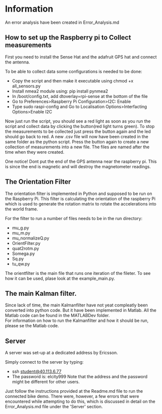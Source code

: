 # Information
An error analysis have been created in Error_Analysis.md

## How to set up the Raspberry pi to Collect measurements

First you need to install the Sense Hat and the adafruit GPS hat and connect the antenna.

To be able to collect data some configurations is needed to be done:
* Copy the script and then make it executable using chmod +x all_sensors.py
* Install nmea2 module using: pip install pynmea2
* In /boot/config.txt,  add dtoverlay=rpi-sense at the bottom of the file
* Go to Preferences>Raspberry Pi Configuration>I2C: Enable
* Type sudo raspi-config and Go to Localisation Options>Interfacting Options>Enable I2C

Now just run the script, you should see a red light as soon as you run the script and collect data by clicking the button(red light turns green).
To stop the measurements to be collected just press the button again and the led should go back to red. A new .csv file will now have been created in the same folder as the python script. Press the button again to create a new collection of measurements into a new file. The files are named after the time when they were created.

One notice! Dont put the end of the GPS antenna near the raspberry pi. This is since the end is magnetic and will destroy the magnetometer readings.



## The Orientation Filter
The orientation filter is implemented in Python and supposed to be run on the Raspberry Pi. This filter is calculating the orientation of the raspberry Pi which is used to generate the rotation matrix to rotate the accelerations into the world frame.

For the filter to run a number of files needs to be in the run directory:
* mu_g.py
* mu_m.py
* mu_normalizeQ.py
* OrientFilter.py
* quat2rotm.py
* Somega.py
* Sq.py
* tu_qw.py

The orientfilter is the main file that runs one iteration of the fileter. To see how it can be used, plase look at the example_main.py.

## The main Kalman filter.
Since lack of time, the main Kalmanfilter have not yeat compleatly been converted into python code. But it have been implemented in Matlab. All the Matlab code can be found in the MATLABDev folder.   
For information on how to run the Kalmanfilter and how it should be run, please se the Matlab code.


## Server
A server was set-up at a dedicated address by Ericsson. 

Simply connect to the server by typing:
* ssh student@40.113.6.77 
* The password is: elcity999
Note that the address and the password might be different for other users.

Just follow the instructions provided at the Readme.md file to run the connected bike demo. There were, however, a few errors that were encountered while attempting to do this, which is discussed in detail on the Error_Analysis.md file under the 'Server' section.